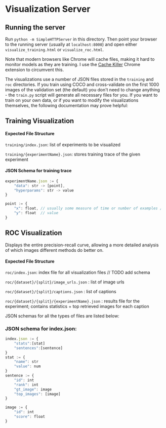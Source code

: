 # Visualization Server

## Running the server
Run `python -m SimpleHTTPServer` in this directory. Then point your browser to the running server (usually at `localhost:8000`)
and open either `visualize_training.html` or `visualize_roc.html`.

Note that modern browsers like Chrome will cache files, making it hard to monitor models as they are training. I use
the [Cache Killer](https://chrome.google.com/webstore/detail/cache-killer/jpfbieopdmepaolggioebjmedmclkbap?hl=en) Chrome extension to
circumvent this.

The visualizations use a number of JSON files stored in the `training` and `roc` directories. 
If you train using COCO and cross-validate on the first 1000 images of the validation set (the default) you don't
need to change anything - the `train.py` script will generate all necessary files for you. If you want to train
on your own data, or if you want to modify the visualizations themselves, the following documentation may prove helpful:

## Training Visualization

#### Expected File Structure

`training/index.json`: list of experiments to be visualized

`training/{experimentName}.json`: stores training trace of the given experiment

#### JSON Schema for training trace

```js
experimentName.json := {
    "data": str -> [point],
    "hyperparams": str -> value
}

point := {
    "x": float, // usually some measure of time or number of examples / batches seen
    "y": float  // value 
}
```

## ROC Visualization

Displays the entire precision-recall curve, allowing a more detailed analysis of which images different methods do better on.

#### Expected File Structure

`roc/index.json`: index file for all visualization files // TODO add schema

`roc/{dataset}/{split}/image_urls.json` : list of image urls 

`roc/{dataset}/{split}/captions.json` : list of captions

`roc/{dataset}/{split}/{experimentName}.json` : results file for the experiment; contains statistics + top retrieved images for each caption

JSON schemas for all the types of files are listed below:

### JSON schema for index.json:

```js
index.json := {
    "stats":[stat]
    "sentences":[sentence]
}
stat := {
    "name": str
    "value": num
}
sentence := {
    "id": int
    "rank": int
    "gt_image": image
    "top_images": [image]
}

image := {
    "id": int
    "score": float
}
```